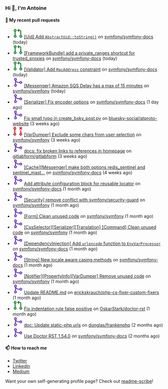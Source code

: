 ### Hi 👋, I'm Antoine

#### 👷 My recent pull requests

- ![](./assets/pr-open.svg) [[Uid] Add `AbstractUid::toString()`](https://github.com/symfony/symfony-docs/pull/19386) on [symfony/symfony-docs](https://github.com/symfony/symfony-docs) (today)
- ![](./assets/pr-open.svg) [[FrameworkBundle] add a private_ranges shortcut for trusted_proxies](https://github.com/symfony/symfony-docs/pull/19385) on [symfony/symfony-docs](https://github.com/symfony/symfony-docs) (today)
- ![](./assets/pr-open.svg) [[Validator] Add `MacAddress` constraint](https://github.com/symfony/symfony-docs/pull/19383) on [symfony/symfony-docs](https://github.com/symfony/symfony-docs) (today)
- ![](./assets/pr-merged.svg) [[Messenger] Amazon SQS Delay has a max of 15 minutes](https://github.com/symfony/symfony/pull/53441) on [symfony/symfony](https://github.com/symfony/symfony) (today)
- ![](./assets/pr-merged.svg) [[Serializer] Fix encoder options](https://github.com/symfony/symfony-docs/pull/19381) on [symfony/symfony-docs](https://github.com/symfony/symfony-docs) (1 day ago)
- ![](./assets/pr-merged.svg) [Fix small typo in create_bsky_post.py](https://github.com/bluesky-social/atproto-website/pull/260) on [bluesky-social/atproto-website](https://github.com/bluesky-social/atproto-website) (3 weeks ago)
- ![](./assets/pr-closed.svg) [[VarDumper] Exclude some chars from user selection](https://github.com/symfony/symfony/pull/53009) on [symfony/symfony](https://github.com/symfony/symfony) (3 weeks ago)
- ![](./assets/pr-merged.svg) [docs: fix broken links to references in homepage](https://github.com/gitlabform/gitlabform/pull/653) on [gitlabform/gitlabform](https://github.com/gitlabform/gitlabform) (3 weeks ago)
- ![](./assets/pr-merged.svg) [[Cache][Messenger] make both options redis_sentinel and sentinel_mast…](https://github.com/symfony/symfony-docs/pull/19241) on [symfony/symfony-docs](https://github.com/symfony/symfony-docs) (4 weeks ago)
- ![](./assets/pr-merged.svg) [Add attribute configuration block for reusable locator](https://github.com/symfony/symfony-docs/pull/19209) on [symfony/symfony-docs](https://github.com/symfony/symfony-docs) (1 month ago)
- ![](./assets/pr-merged.svg) [[Security] remove conflict with symfony/security-guard](https://github.com/symfony/symfony/pull/52661) on [symfony/symfony](https://github.com/symfony/symfony) (1 month ago)
- ![](./assets/pr-merged.svg) [[Form] Clean unused code](https://github.com/symfony/symfony/pull/52660) on [symfony/symfony](https://github.com/symfony/symfony) (1 month ago)
- ![](./assets/pr-merged.svg) [[CssSelector][Serializer][Translation] [Command] Clean unused code](https://github.com/symfony/symfony/pull/52659) on [symfony/symfony](https://github.com/symfony/symfony) (1 month ago)
- ![](./assets/pr-merged.svg) [[DependencyInjection] Add `urlencode` function to `EnvVarProcessor`](https://github.com/symfony/symfony-docs/pull/19150) on [symfony/symfony-docs](https://github.com/symfony/symfony-docs) (1 month ago)
- ![](./assets/pr-merged.svg) [[String] New locale aware casing methods](https://github.com/symfony/symfony-docs/pull/19149) on [symfony/symfony-docs](https://github.com/symfony/symfony-docs) (1 month ago)
- ![](./assets/pr-merged.svg) [[Notifier][PropertyInfo][VarDumper] Remove unused code](https://github.com/symfony/symfony/pull/52619) on [symfony/symfony](https://github.com/symfony/symfony) (1 month ago)
- ![](./assets/pr-merged.svg) [Update README.md](https://github.com/erickskrauch/php-cs-fixer-custom-fixers/pull/2) on [erickskrauch/php-cs-fixer-custom-fixers](https://github.com/erickskrauch/php-cs-fixer-custom-fixers) (1 month ago)
- ![](./assets/pr-open.svg) [Fix indentation rule false positive](https://github.com/OskarStark/doctor-rst/pull/1563) on [OskarStark/doctor-rst](https://github.com/OskarStark/doctor-rst) (1 month ago)
- ![](./assets/pr-merged.svg) [doc: Update static-php urls](https://github.com/dunglas/frankenphp/pull/277) on [dunglas/frankenphp](https://github.com/dunglas/frankenphp) (2 months ago)
- ![](./assets/pr-merged.svg) [Use Doctor RST 1.54.0](https://github.com/symfony/symfony-docs/pull/19077) on [symfony/symfony-docs](https://github.com/symfony/symfony-docs) (2 months ago)

#### 📫 How to reach me

- [Twitter](https://twitter.com/a_lamirault)
- [Linkedin](https://www.linkedin.com/in/antoine-lamirault-9a9a9a107/)
- [Medium](https://alamirault.medium.com)

Want your own self-generating profile page? Check out [readme-scribe](https://github.com/muesli/readme-scribe)!

